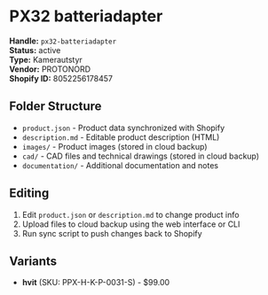 # PX32 batteriadapter

**Handle:** `px32-batteriadapter`  
**Status:** active  
**Type:** Kamerautstyr  
**Vendor:** PROTONORD  
**Shopify ID:** 8052256178457  

## Folder Structure

- `product.json` - Product data synchronized with Shopify
- `description.md` - Editable product description (HTML)
- `images/` - Product images (stored in cloud backup)
- `cad/` - CAD files and technical drawings (stored in cloud backup)
- `documentation/` - Additional documentation and notes

## Editing

1. Edit `product.json` or `description.md` to change product info
2. Upload files to cloud backup using the web interface or CLI
3. Run sync script to push changes back to Shopify

## Variants

- **hvit** (SKU: PPX-H-K-P-0031-S) - $99.00
